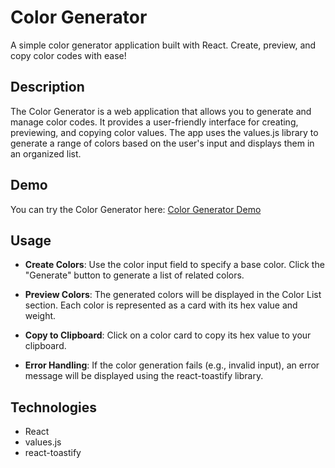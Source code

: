 # Color Generator

A simple color generator application built with React. Create, preview, and copy color codes with ease!

## Description

The Color Generator is a web application that allows you to generate and manage color codes. It provides a user-friendly interface for creating, previewing, and copying color values. The app uses the values.js library to generate a range of colors based on the user's input and displays them in an organized list.

## Demo

You can try the Color Generator here: [Color Generator Demo](https://color-generator-2a9h.onrender.com/)

## Usage

- **Create Colors**: Use the color input field to specify a base color. Click the "Generate" button to generate a list of related colors.

- **Preview Colors**: The generated colors will be displayed in the Color List section. Each color is represented as a card with its hex value and weight.

- **Copy to Clipboard**: Click on a color card to copy its hex value to your clipboard.

- **Error Handling**: If the color generation fails (e.g., invalid input), an error message will be displayed using the react-toastify library.

## Technologies

- React
- values.js
- react-toastify
